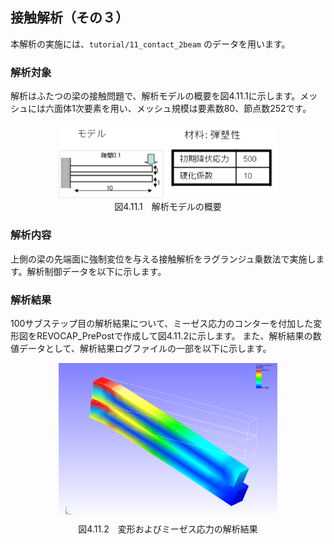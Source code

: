##  接触解析（その３）

本解析の実施には、`tutorial/11_contact_2beam` のデータを用います。

### 解析対象

解析はふたつの梁の接触問題で、解析モデルの概要を図4.11.1に示します。メッシュには六面体1次要素を用い、メッシュ規模は要素数80、節点数252です。

<div style="text-align: center;">
<img src="./media/tutorial11_01.png" width="350px"><br>
図4.11.1　解析モデルの概要
</div>


### 解析内容

上側の梁の先端面に強制変位を与える接触解析をラグランジュ乗数法で実施します。解析制御データを以下に示します。

### 解析結果

100サブステップ目の解析結果について、ミーゼス応力のコンターを付加した変形図をREVOCAP_PrePostで作成して図4.11.2に示します。
また、解析結果の数値データとして、解析結果ログファイルの一部を以下に示します。

<div style="text-align: center;">
<img src="./media/tutorial11_02.png" width="350px"><br>
図4.11.2　変形およびミーゼス応力の解析結果
</div>



